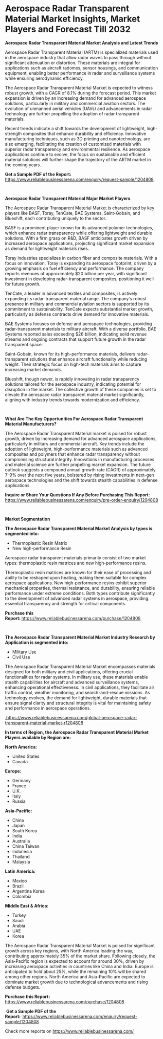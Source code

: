 <p><h1>Aerospace Radar Transparent Material Market Insights, Market Players and Forecast Till 2032</h1></p><p><strong>Aerospace Radar Transparent Material Market Analysis and Latest Trends</strong></p>
<p><p>Aerospace Radar Transparent Material (ARTM) is specialized materials used in the aerospace industry that allow radar waves to pass through without significant attenuation or distortion. These materials are integral for applications such as aircraft radomes, sensor housings, and communication equipment, enabling better performance in radar and surveillance systems while ensuring aerodynamic efficiency.</p><p>The Aerospace Radar Transparent Material Market is expected to witness robust growth, with a CAGR of 8.1% during the forecast period. This market expansion is driven by an increasing demand for advanced aerospace solutions, particularly in military and commercial aviation sectors. The evolution of unmanned aerial vehicles (UAVs) and advancements in radar technology are further propelling the adoption of radar transparent materials.</p><p>Recent trends indicate a shift towards the development of lightweight, high-strength composites that enhance durability and efficiency. Innovative manufacturing techniques, such as 3D printing and nanotechnology, are also emerging, facilitating the creation of customized materials with superior radar transparency and environmental resilience. As aerospace applications continue to evolve, the focus on sustainable and efficient material solutions will further shape the trajectory of the ARTM market in the coming years.</p></p>
<p><strong>Get a Sample PDF of the Report:&nbsp;</strong> <a href="https://www.reliablebusinessarena.com/enquiry/request-sample/1204808?utm_campaign=3443&utm_medium=2&utm_source=Github&utm_content=ia&utm_term=26032025&utm_id=aerospace-radar-transparent-material">https://www.reliablebusinessarena.com/enquiry/request-sample/1204808</a></p>
<p>&nbsp;</p>
<p><strong>Aerospace Radar Transparent Material Major Market Players</strong></p>
<p><p>The Aerospace Radar Transparent Material Market is characterized by key players like BASF, Toray, TenCate, BAE Systems, Saint-Gobain, and Blueshift, each contributing uniquely to the sector. </p><p>BASF is a prominent player known for its advanced polymer technologies, which enhance radar transparency while offering lightweight and durable solutions. With a firm grasp on R&D, BASF anticipates growth driven by increased aerospace applications, projecting significant market expansion as demand for lightweight materials rises.</p><p>Toray Industries specializes in carbon fiber and composite materials. With a focus on innovation, Toray is expanding its aerospace footprint, driven by a growing emphasis on fuel efficiency and performance. The company reports revenues of approximately $20 billion per year, with significant investment in developing radar-transparent composites, positioning it well for future growth.</p><p>TenCate, a leader in advanced textiles and composites, is actively expanding its radar-transparent material range. The company's robust presence in military and commercial aviation sectors is supported by its commitment to sustainability. TenCate expects substantial market growth, particularly as defense contracts drive demand for innovative materials.</p><p>BAE Systems focuses on defense and aerospace technologies, providing radar-transparent materials to military aircraft. With a diverse portfolio, BAE Systems reported sales exceeding $26 billion, indicating solid revenue streams and ongoing contracts that support future growth in the radar transparent space.</p><p>Saint-Gobain, known for its high-performance materials, delivers radar-transparent solutions that enhance aircraft functionality while reducing weight. Their strategic focus on high-tech materials aims to capture increasing market demands.</p><p>Blueshift, though newer, is rapidly innovating in radar transparency solutions tailored for the aerospace industry, indicating potential for disruption in the market. The collective growth of these companies is set to elevate the aerospace radar transparent material market significantly, aligning with industry trends towards modernization and efficiency.</p></p>
<p>&nbsp;</p>
<p><strong>What Are The Key Opportunities For Aerospace Radar Transparent Material Manufacturers?</strong></p>
<p><p>The Aerospace Radar Transparent Material market is poised for robust growth, driven by increasing demand for advanced aerospace applications, particularly in military and commercial aircraft. Key trends include the adoption of lightweight, high-performance materials such as advanced composites and polymers that enhance radar transparency without compromising structural integrity. Innovations in manufacturing processes and material science are further propelling market expansion. The future outlook suggests a compound annual growth rate (CAGR) of approximately 7-9% over the next five years, bolstered by rising investments in next-gen aerospace technologies and the shift towards stealth capabilities in defense applications.</p></p>
<p><strong>Inquire or Share Your Questions If Any Before Purchasing This Report:</strong> <a href="https://www.reliablebusinessarena.com/enquiry/pre-order-enquiry/1204808?utm_campaign=3443&utm_medium=2&utm_source=Github&utm_content=ia&utm_term=26032025&utm_id=aerospace-radar-transparent-material">https://www.reliablebusinessarena.com/enquiry/pre-order-enquiry/1204808</a></p>
<p>&nbsp;</p>
<p><strong>Market Segmentation</strong></p>
<p><strong>The Aerospace Radar Transparent Material Market Analysis by types is segmented into:</strong></p>
<p><ul><li>Thermoplastic Resin Matrix</li><li>New high-performance Resin</li></ul></p>
<p><p>Aerospace radar transparent materials primarily consist of two market types: thermoplastic resin matrices and new high-performance resins. </p><p>Thermoplastic resin matrices are known for their ease of processing and ability to be reshaped upon heating, making them suitable for complex aerospace applications. New high-performance resins exhibit superior mechanical properties, thermal resistance, and durability, ensuring reliable performance under extreme conditions. Both types contribute significantly to the development of advanced radar systems in aerospace, providing essential transparency and strength for critical components.</p></p>
<p><strong>Purchase this Report:&nbsp;</strong><a href="https://www.reliablebusinessarena.com/purchase/1204808?utm_campaign=3443&utm_medium=2&utm_source=Github&utm_content=ia&utm_term=26032025&utm_id=aerospace-radar-transparent-material">https://www.reliablebusinessarena.com/purchase/1204808</a></p>
<p>&nbsp;</p>
<p><strong>The Aerospace Radar Transparent Material Market Industry Research by Application is segmented into:</strong></p>
<p><ul><li>Military Use</li><li>Civil Use</li></ul></p>
<p><p>The Aerospace Radar Transparent Material Market encompasses materials designed for both military and civil applications, offering crucial functionalities for radar systems. In military use, these materials enable stealth capabilities for aircraft and advanced surveillance systems, enhancing operational effectiveness. In civil applications, they facilitate air traffic control, weather monitoring, and search-and-rescue missions. As technology evolves, the demand for lightweight, durable materials that ensure signal clarity and structural integrity is vital for maintaining safety and performance in aerospace operations.</p></p>
<p><a href="https://www.reliablebusinessarena.com/global-aerospace-radar-transparent-material-market-r1204808?utm_campaign=3443&utm_medium=2&utm_source=Github&utm_content=ia&utm_term=26032025&utm_id=aerospace-radar-transparent-material">&nbsp;https://www.reliablebusinessarena.com/global-aerospace-radar-transparent-material-market-r1204808</a></p>
<p><strong>In terms of Region, the Aerospace Radar Transparent Material Market Players available by Region are:</strong></p>
<p>
    <p> <strong> North America: </strong>
        <ul>
            <li>United States</li>
            <li>Canada</li>
        </ul>
        </p> 
    <p> <strong> Europe: </strong>
        <ul>
            <li>Germany</li>
            <li>France</li>
            <li>U.K.</li>
            <li>Italy</li>
            <li>Russia</li>
        </ul>
        </p> 
    <p> <strong> Asia-Pacific: </strong>
        <ul>
            <li>China</li>
            <li>Japan</li>
            <li>South Korea</li>
            <li>India</li>
            <li>Australia</li>
            <li>China Taiwan</li>
            <li>Indonesia</li>
            <li>Thailand</li>
            <li>Malaysia</li>
        </ul>
        </p> 
    <p> <strong> Latin America: </strong>
        <ul>
            <li>Mexico</li>
            <li>Brazil</li>
            <li>Argentina Korea</li>
            <li>Colombia</li>
        </ul>
        </p> 
    <p> <strong> Middle East & Africa: </strong>
        <ul>
            <li>Turkey</li>
            <li>Saudi</li>
            <li>Arabia</li>
            <li>UAE</li>
            <li>Korea</li>
        </ul>
    </p>
    </p>
<p><p>The Aerospace Radar Transparent Material Market is poised for significant growth across key regions, with North America leading the way, contributing approximately 35% of the market share. Following closely, the Asia-Pacific region is expected to account for around 30%, driven by increasing aerospace activities in countries like China and India. Europe is anticipated to hold about 25%, while the remaining 10% will be shared among other regions. North America and Asia-Pacific are expected to dominate market growth due to technological advancements and rising defense budgets.</p></p>
<p><strong>Purchase this Report: </strong><a href="https://www.reliablebusinessarena.com/purchase/1204808?utm_campaign=3443&utm_medium=2&utm_source=Github&utm_content=ia&utm_term=26032025&utm_id=aerospace-radar-transparent-material">https://www.reliablebusinessarena.com/purchase/1204808</a></p>
<p>&nbsp;<strong>Get a Sample PDF of the Report:&nbsp;&nbsp;</strong><a href="https://www.reliablebusinessarena.com/enquiry/request-sample/1204808?utm_campaign=3443&utm_medium=2&utm_source=Github&utm_content=ia&utm_term=26032025&utm_id=aerospace-radar-transparent-material">https://www.reliablebusinessarena.com/enquiry/request-sample/1204808</a></p>
<p><strong></strong></p>
<p>Check more reports on <a href="https://www.reliablebusinessarena.com/?utm_campaign=3443&utm_medium=2&utm_source=Github&utm_content=ia&utm_term=26032025&utm_id=aerospace-radar-transparent-material">https://www.reliablebusinessarena.com/</a></p>